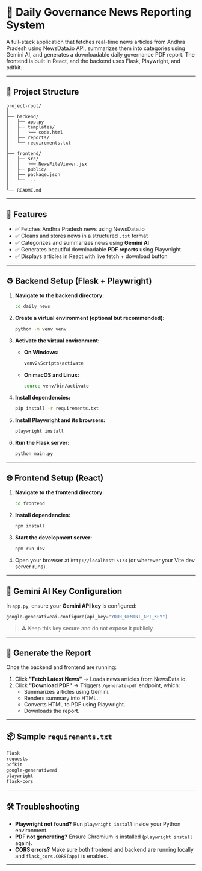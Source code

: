 # 📰 Daily Governance News Reporting System

A full-stack application that fetches real-time news articles from Andhra Pradesh using NewsData.io API, summarizes them into categories using Gemini AI, and generates a downloadable daily governance PDF report. The frontend is built in React, and the backend uses Flask, Playwright, and pdfkit.

---

## 🧩 Project Structure

```
project-root/
│
├── backend/
│   ├── app.py
│   ├── templates/
│   │   └── code.html
│   ├── reports/
│   └── requirements.txt
│
├── frontend/
│   ├── src/
│   │   └── NewsFileViewer.jsx
│   ├── public/
│   ├── package.json
│   └── ...
│
└── README.md
```

---

## 🚀 Features

- ✅ Fetches Andhra Pradesh news using NewsData.io
- ✅ Cleans and stores news in a structured `.txt` format
- ✅ Categorizes and summarizes news using **Gemini AI**
- ✅ Generates beautiful downloadable **PDF reports** using Playwright
- ✅ Displays articles in React with live fetch + download button

---

## ⚙️ Backend Setup (Flask + Playwright)

1. **Navigate to the backend directory:**

   ```bash
   cd daily_news
   ```
2. **Create a virtual environment (optional but recommended):**
   ```bash
   python -m venv venv
   ```
3. **Activate the virtual environment:**
   - **On Windows:**
     ```bash
     venv2\Scripts\activate
     ```
   - **On macOS and Linux:**
     ```bash
     source venv/bin/activate
     ```
4. **Install dependencies:**

   ```bash
   pip install -r requirements.txt
   ```

5. **Install Playwright and its browsers:**

   ```bash
   playwright install
   ```

6. **Run the Flask server:**

   ```bash
   python main.py
   ```

---

## 🌐 Frontend Setup (React)

1. **Navigate to the frontend directory:**

   ```bash
   cd frontend
   ```

2. **Install dependencies:**

   ```bash
   npm install
   ```

3. **Start the development server:**

   ```bash
   npm run dev
   ```

4. Open your browser at `http://localhost:5173` (or wherever your Vite dev server runs).

---

## 🧠 Gemini AI Key Configuration

In `app.py`, ensure your **Gemini API key** is configured:

```python
google.generativeai.configure(api_key="YOUR_GEMINI_API_KEY")
```

> ⚠️ Keep this key secure and do not expose it publicly.

---

## 📄 Generate the Report

Once the backend and frontend are running:

1. Click **"Fetch Latest News"** → Loads news articles from NewsData.io.
2. Click **"Download PDF"** → Triggers `/generate-pdf` endpoint, which:
   - Summarizes articles using Gemini.
   - Renders summary into HTML.
   - Converts HTML to PDF using Playwright.
   - Downloads the report.

---

## 📦 Sample `requirements.txt`

```txt
Flask
requests
pdfkit
google-generativeai
playwright
flask-cors
```

---

## 🛠 Troubleshooting

- **Playwright not found?** Run `playwright install` inside your Python environment.
- **PDF not generating?** Ensure Chromium is installed (`playwright install` again).
- **CORS errors?** Make sure both frontend and backend are running locally and `flask_cors.CORS(app)` is enabled.

---
